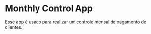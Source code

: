 # Monthly Control App

Esse app é usado para realizar um controle mensal de pagamento de clientes.


